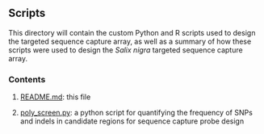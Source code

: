 ## Scripts

This directory will contain the custom Python and R scripts used to design the targeted sequence capture array, as well as a summary of how these scripts were used to design the *Salix nigra* targeted sequence capture array.

### Contents

1. [README.md](https://github.com/BrianSanderson/salix-nigra-slr/blob/master/scripts/README.md): this file

2. [poly_screen.py](https://github.com/BrianSanderson/salix-nigra-slr/blob/master/scripts/poly_screen.py): a python script for quantifying the frequency of SNPs and indels in candidate regions for sequence capture probe design
